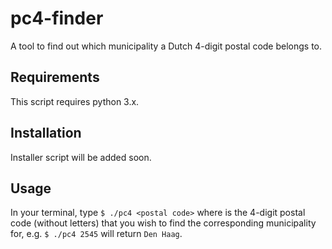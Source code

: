 # pc4-finder
A tool to find out which municipality a Dutch 4-digit postal code belongs to.

## Requirements
This script requires python 3.x.

## Installation
Installer script will be added soon.

## Usage
In your terminal, type `$ ./pc4 <postal code>` where <postal code> is the 4-digit postal code (without letters) that you wish to find the corresponding municipality for, e.g. `$ ./pc4 2545` will return `Den Haag`.
